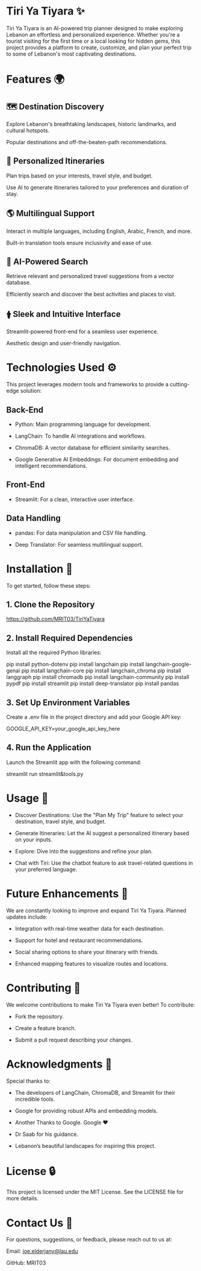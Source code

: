 # Tiri Ya Tiyara ✨

Tiri Ya Tiyara is an AI-powered trip planner designed to make exploring Lebanon an effortless and personalized experience. Whether you're a tourist visiting for the first time or a local looking for hidden gems, this project provides a platform to create, customize, and plan your perfect trip to some of Lebanon's most captivating destinations.

# Features 🌍

## 🗺️ Destination Discovery

Explore Lebanon's breathtaking landscapes, historic landmarks, and cultural hotspots.

Popular destinations and off-the-beaten-path recommendations.

## 📓 Personalized Itineraries

Plan trips based on your interests, travel style, and budget.

Use AI to generate itineraries tailored to your preferences and duration of stay.

## 🌎 Multilingual Support

Interact in multiple languages, including English, Arabic, French, and more.

Built-in translation tools ensure inclusivity and ease of use.

## 🧱 AI-Powered Search

Retrieve relevant and personalized travel suggestions from a vector database.

Efficiently search and discover the best activities and places to visit.

## 🛊 Sleek and Intuitive Interface

Streamlit-powered front-end for a seamless user experience.

Aesthetic design and user-friendly navigation.

# Technologies Used ⚙️

This project leverages modern tools and frameworks to provide a cutting-edge solution:

## Back-End

- Python: Main programming language for development.

- LangChain: To handle AI integrations and workflows.

- ChromaDB: A vector database for efficient similarity searches.

- Google Generative AI Embeddings: For document embedding and intelligent recommendations.

## Front-End

- Streamlit: For a clean, interactive user interface.

## Data Handling

- pandas: For data manipulation and CSV file handling.

- Deep Translator: For seamless multilingual support.

# Installation 🔧

To get started, follow these steps:

## 1. Clone the Repository

https://github.com/MRIT03/TiriYaTiyara

## 2. Install Required Dependencies

Install all the required Python libraries:

pip install python-dotenv
pip install langchain
pip install langchain-google-genai
pip install langchain-core
pip install langchain_chroma
pip install langgraph
pip install chromadb
pip install langchain-community
pip install pypdf
pip install streamlit
pip install deep-translator
pip install pandas

## 3. Set Up Environment Variables

Create a .env file in the project directory and add your Google API key:

GOOGLE_API_KEY=your_google_api_key_here

## 4. Run the Application

Launch the Streamlit app with the following command:

streamlit run streamlit&tools.py

# Usage 🎡

- Discover Destinations: Use the "Plan My Trip" feature to select your destination, travel style, and budget.

- Generate Itineraries: Let the AI suggest a personalized itinerary based on your inputs.

- Explore: Dive into the suggestions and refine your plan.

- Chat with Tiri: Use the chatbot feature to ask travel-related questions in your preferred language.

# Future Enhancements 🌈

We are constantly looking to improve and expand Tiri Ya Tiyara. Planned updates include:

- Integration with real-time weather data for each destination.

- Support for hotel and restaurant recommendations.

- Social sharing options to share your itinerary with friends.

- Enhanced mapping features to visualize routes and locations.

# Contributing 🚀

We welcome contributions to make Tiri Ya Tiyara even better! To contribute:

- Fork the repository.

- Create a feature branch.

- Submit a pull request describing your changes.

# Acknowledgments 🙏

Special thanks to:

- The developers of LangChain, ChromaDB, and Streamlit for their incredible tools.

- Google for providing robust APIs and embedding models.

- Another Thanks to Google. Google ❤️

- Dr Saab for his guidance.

- Lebanon’s beautiful landscapes for inspiring this project.

# License 🔒

This project is licensed under the MIT License. See the LICENSE file for more details.

# Contact Us 📢

For questions, suggestions, or feedback, please reach out to us at:

Email: joe.elderjany@lau.edu

GitHub: MRIT03

